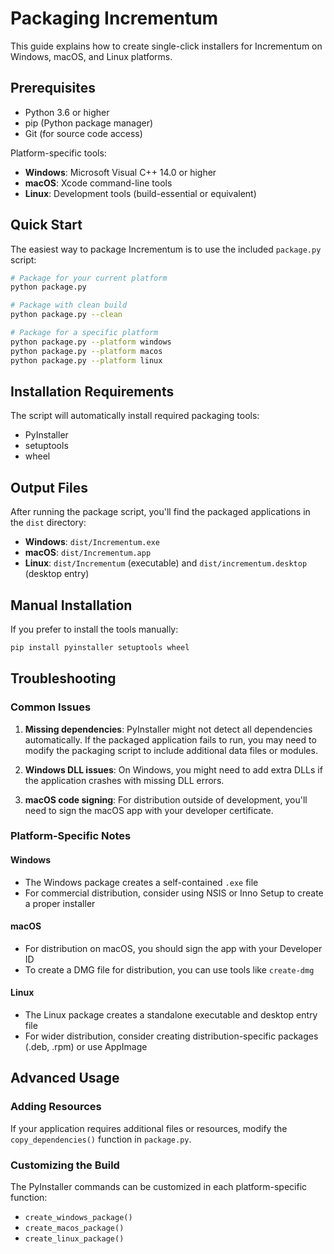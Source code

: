 # Packaging Incrementum

This guide explains how to create single-click installers for Incrementum on Windows, macOS, and Linux platforms.

## Prerequisites

- Python 3.6 or higher
- pip (Python package manager)
- Git (for source code access)

Platform-specific tools:
- **Windows**: Microsoft Visual C++ 14.0 or higher
- **macOS**: Xcode command-line tools
- **Linux**: Development tools (build-essential or equivalent)

## Quick Start

The easiest way to package Incrementum is to use the included `package.py` script:

```bash
# Package for your current platform
python package.py

# Package with clean build
python package.py --clean

# Package for a specific platform
python package.py --platform windows
python package.py --platform macos
python package.py --platform linux
```

## Installation Requirements

The script will automatically install required packaging tools:
- PyInstaller
- setuptools
- wheel

## Output Files

After running the package script, you'll find the packaged applications in the `dist` directory:

- **Windows**: `dist/Incrementum.exe`
- **macOS**: `dist/Incrementum.app`
- **Linux**: `dist/Incrementum` (executable) and `dist/incrementum.desktop` (desktop entry)

## Manual Installation

If you prefer to install the tools manually:

```bash
pip install pyinstaller setuptools wheel
```

## Troubleshooting

### Common Issues

1. **Missing dependencies**: PyInstaller might not detect all dependencies automatically. If the packaged application fails to run, you may need to modify the packaging script to include additional data files or modules.

2. **Windows DLL issues**: On Windows, you might need to add extra DLLs if the application crashes with missing DLL errors.

3. **macOS code signing**: For distribution outside of development, you'll need to sign the macOS app with your developer certificate.

### Platform-Specific Notes

#### Windows
- The Windows package creates a self-contained `.exe` file
- For commercial distribution, consider using NSIS or Inno Setup to create a proper installer

#### macOS
- For distribution on macOS, you should sign the app with your Developer ID
- To create a DMG file for distribution, you can use tools like `create-dmg`

#### Linux
- The Linux package creates a standalone executable and desktop entry file
- For wider distribution, consider creating distribution-specific packages (.deb, .rpm) or use AppImage

## Advanced Usage

### Adding Resources

If your application requires additional files or resources, modify the `copy_dependencies()` function in `package.py`.

### Customizing the Build

The PyInstaller commands can be customized in each platform-specific function:
- `create_windows_package()`
- `create_macos_package()`
- `create_linux_package()` 